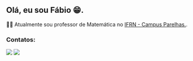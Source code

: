 ## Olá, eu sou Fábio 😁. 

🧑‍🏫 Atualmente sou professor de Matemática no [IFRN - Campus Parelhas.](https://portal.ifrn.edu.br/campus/parelhas/).

### Contatos:
<div>
  <a href="http://t.me/fabioalvdan"><img src="https://img.shields.io/badge/Telegram-2CA5E0?style=for-the-badge&logo=telegram&logoColor=white"></a>
  <a href="mailto:fabioalvdan@gmail.com"><img src="https://img.shields.io/badge/Gmail-D14836?style=for-the-badge&logo=gmail&logoColor=white"></a>  
</div>
<!--
Atalho para emojis: win + .
Imagens para redes sociais: dev.to
Icones de linguagens: https://devicon.dev/
<img src="	https://img.shields.io/badge/Gmail-D14836?style=for-the-badge&logo=gmail&logoColor=white">
<img src="https://img.shields.io/badge/Telegram-2CA5E0?style=for-the-badge&logo=telegram&logoColor=white">

-->
